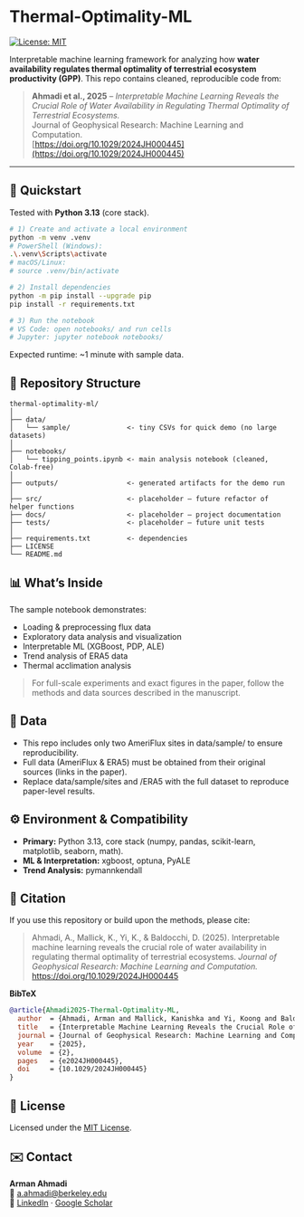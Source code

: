 # Thermal-Optimality-ML

[![License: MIT](https://img.shields.io/badge/License-MIT-yellow.svg)](LICENSE)

Interpretable machine learning framework for analyzing how **water availability regulates thermal optimality of terrestrial ecosystem productivity (GPP)**. This repo contains cleaned, reproducible code from:

> **Ahmadi et al., 2025** – *Interpretable Machine Learning Reveals the Crucial Role of Water Availability in Regulating Thermal Optimality of Terrestrial Ecosystems.*  
> Journal of Geophysical Research: Machine Learning and Computation.  
> [https://doi.org/10.1029/2024JH000445](https://doi.org/10.1029/2024JH000445)

---

## 🚀 Quickstart

Tested with **Python 3.13** (core stack).  

```bash
# 1) Create and activate a local environment
python -m venv .venv
# PowerShell (Windows):
.\.venv\Scripts\activate
# macOS/Linux:
# source .venv/bin/activate

# 2) Install dependencies
python -m pip install --upgrade pip
pip install -r requirements.txt

# 3) Run the notebook
# VS Code: open notebooks/ and run cells
# Jupyter: jupyter notebook notebooks/
```
Expected runtime: ~1 minute with sample data.


## 📂 Repository Structure

```
thermal-optimality-ml/
│
├── data/
│   └── sample/              <- tiny CSVs for quick demo (no large datasets)
│
├── notebooks/
│   └── tipping_points.ipynb <- main analysis notebook (cleaned, Colab-free)
│
├── outputs/                 <- generated artifacts for the demo run
│
├── src/                     <- placeholder – future refactor of helper functions
├── docs/                    <- placeholder – project documentation
├── tests/                   <- placeholder – future unit tests
│
├── requirements.txt         <- dependencies
├── LICENSE
└── README.md
```

## 📊 What’s Inside
The sample notebook demonstrates:

- Loading & preprocessing flux data
- Exploratory data analysis and visualization
- Interpretable ML (XGBoost, PDP, ALE)
- Trend analysis of ERA5 data
- Thermal acclimation analysis

> For full-scale experiments and exact figures in the paper, follow the methods and data sources described in the manuscript.

## 📁 Data
- This repo includes only two AmeriFlux sites in data/sample/ to ensure reproducibility.
- Full data (AmeriFlux & ERA5) must be obtained from their original sources (links in the paper).
- Replace data/sample/sites and /ERA5 with the full dataset to reproduce paper-level results.

## ⚙️ Environment & Compatibility
- **Primary:** Python 3.13, core stack (numpy, pandas, scikit-learn, matplotlib, seaborn, math).
- **ML & Interpretation:** xgboost, optuna, PyALE
- **Trend Analysis:** pymannkendall

## 📖 Citation

If you use this repository or build upon the methods, please cite:

> Ahmadi, A., Mallick, K., Yi, K., & Baldocchi, D. (2025). Interpretable machine learning reveals the crucial role of water availability in regulating thermal optimality of terrestrial ecosystems. *Journal of Geophysical Research: Machine Learning and Computation.*
https://doi.org/10.1029/2024JH000445

**BibTeX**
```bibtex
@article{Ahmadi2025-Thermal-Optimality-ML,
  author  = {Ahmadi, Arman and Mallick, Kanishka and Yi, Koong and Baldocchi, Dennis},
  title   = {Interpretable Machine Learning Reveals the Crucial Role of Water Availability in Regulating Thermal Optimality of Terrestrial Ecosystems},
  journal = {Journal of Geophysical Research: Machine Learning and Computation},
  year    = {2025},
  volume  = {2},
  pages   = {e2024JH000445},
  doi     = {10.1029/2024JH000445}
}
```

## 📜 License
Licensed under the [MIT License](LICENSE).

## ✉️ Contact
**Arman Ahmadi**  
📧 a.ahmadi@berkeley.edu  
🔗 [LinkedIn](https://www.linkedin.com/in/arman-ahmadi/) · [Google Scholar](https://scholar.google.com/citations?user=oRpYGmIAAAAJ&hl=en&oi=ao)

